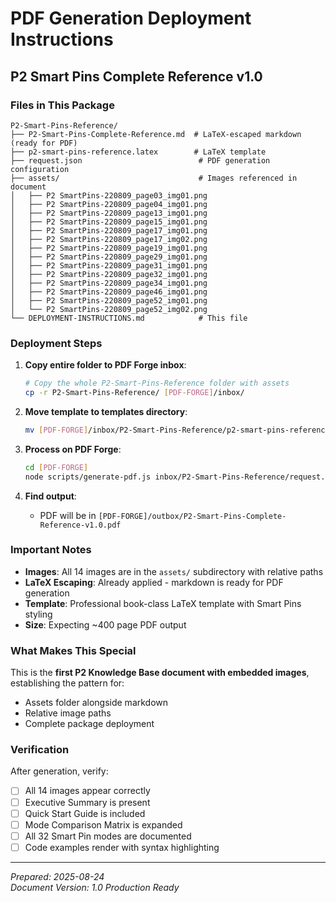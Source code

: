 # PDF Generation Deployment Instructions

## P2 Smart Pins Complete Reference v1.0

### Files in This Package

```
P2-Smart-Pins-Reference/
├── P2-Smart-Pins-Complete-Reference.md  # LaTeX-escaped markdown (ready for PDF)
├── p2-smart-pins-reference.latex        # LaTeX template
├── request.json                          # PDF generation configuration
├── assets/                               # Images referenced in document
│   ├── P2 SmartPins-220809_page03_img01.png
│   ├── P2 SmartPins-220809_page04_img01.png
│   ├── P2 SmartPins-220809_page13_img01.png
│   ├── P2 SmartPins-220809_page15_img01.png
│   ├── P2 SmartPins-220809_page17_img01.png
│   ├── P2 SmartPins-220809_page17_img02.png
│   ├── P2 SmartPins-220809_page19_img01.png
│   ├── P2 SmartPins-220809_page29_img01.png
│   ├── P2 SmartPins-220809_page31_img01.png
│   ├── P2 SmartPins-220809_page32_img01.png
│   ├── P2 SmartPins-220809_page34_img01.png
│   ├── P2 SmartPins-220809_page46_img01.png
│   ├── P2 SmartPins-220809_page52_img01.png
│   └── P2 SmartPins-220809_page52_img02.png
└── DEPLOYMENT-INSTRUCTIONS.md            # This file
```

### Deployment Steps

1. **Copy entire folder to PDF Forge inbox**:
   ```bash
   # Copy the whole P2-Smart-Pins-Reference folder with assets
   cp -r P2-Smart-Pins-Reference/ [PDF-FORGE]/inbox/
   ```

2. **Move template to templates directory**:
   ```bash
   mv [PDF-FORGE]/inbox/P2-Smart-Pins-Reference/p2-smart-pins-reference.latex [PDF-FORGE]/templates/
   ```

3. **Process on PDF Forge**:
   ```bash
   cd [PDF-FORGE]
   node scripts/generate-pdf.js inbox/P2-Smart-Pins-Reference/request.json
   ```

4. **Find output**:
   - PDF will be in `[PDF-FORGE]/outbox/P2-Smart-Pins-Complete-Reference-v1.0.pdf`

### Important Notes

- **Images**: All 14 images are in the `assets/` subdirectory with relative paths
- **LaTeX Escaping**: Already applied - markdown is ready for PDF generation
- **Template**: Professional book-class LaTeX template with Smart Pins styling
- **Size**: Expecting ~400 page PDF output

### What Makes This Special

This is the **first P2 Knowledge Base document with embedded images**, establishing the pattern for:
- Assets folder alongside markdown
- Relative image paths
- Complete package deployment

### Verification

After generation, verify:
- [ ] All 14 images appear correctly
- [ ] Executive Summary is present
- [ ] Quick Start Guide is included
- [ ] Mode Comparison Matrix is expanded
- [ ] All 32 Smart Pin modes are documented
- [ ] Code examples render with syntax highlighting

---

*Prepared: 2025-08-24*  
*Document Version: 1.0 Production Ready*